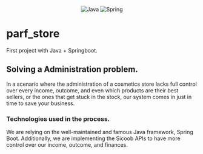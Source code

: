 <p align="center">
  <img src="https://camo.githubusercontent.com/57cec1c01287dfdc2a3fe64954936293c761b7fa9a7fc1b9de3916a295f15170/68747470733a2f2f696d672e736869656c64732e696f2f62616467652f6a6176612d2532334544384230302e7376673f7374796c653d666f722d7468652d6261646765266c6f676f3d6f70656e6a646b266c6f676f436f6c6f723d7768697465" alt="Java" />
  <img src="https://camo.githubusercontent.com/49f645b5e439b0d748424412207eae5748b81d77563f866d8528f60c66b669e1/68747470733a2f2f696d672e736869656c64732e696f2f62616467652f737072696e672d2532333644423333462e7376673f7374796c653d666f722d7468652d6261646765266c6f676f3d737072696e67266c6f676f436f6c6f723d7768697465" alt="Spring" />
</p>

# parf_store
First project with Java + Springboot.

## Solving a Administration problem.
In a scenario where the administration of a cosmetics store lacks full control over every income, outcome, and even which products are their best sellers, or the ones that get stuck in the stock, our system comes in just in time to save your business.

### Technologies used in the process.
We are relying on the well-maintained and famous Java framework, Spring Boot. Additionally, we are implementing the Sicoob APIs to have more control over our income, outcome, and finances.
